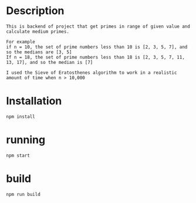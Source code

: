# Description
    This is backend of project that get primes in range of given value and calculate medium primes.
    
    For example
    if n = 10, the set of prime numbers less than 10 is [2, 3, 5, 7], and so the medians are [3, 5]
    If n = 18, the set of prime numbers less than 18 is [2, 3, 5, 7, 11, 13, 17], and so the median is [7]
    
    I used the Sieve of Eratosthenes algorithm to work in a realistic amount of time when n > 10,000

# Installation
    npm install
# running
    npm start
# build
    npm run build
